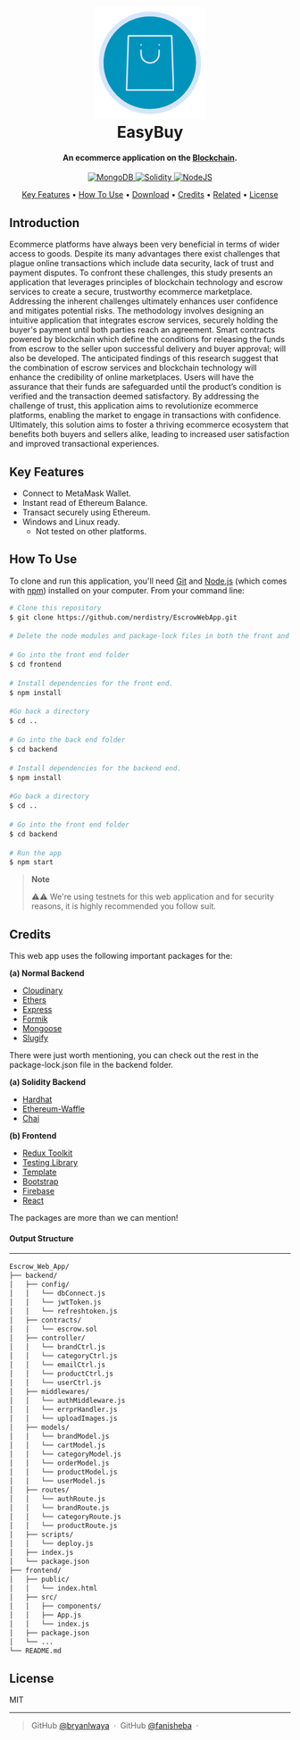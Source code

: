 <h1 align="center">
  <br>
  <a href="http://localhost"><img src="./frontend/public/logo192.png" alt="EasyBuy" width="200"></a>
  <br>
  EasyBuy
  <br>
</h1>

<h4 align="center">An ecommerce application on the <a href="https://www.euromoney.com/learning/blockchain-explained/what-is-blockchain" target="_blank">Blockchain</a>.</h4>

<p align="center">
  <a href="https://www.mongodb.com/">
    <img src="https://img.shields.io/badge/MongoDB-%234ea94b.svg?style=for-the-badge&logo=mongodb&logoColor=white"
         alt="MongoDB">
  </a>    
  <a href="https://soliditylang.org/">
      <img src="https://img.shields.io/badge/Solidity-%23363636.svg?style=for-the-badge&logo=solidity&logoColor=white" alt="Solidity">
  </a>
  
  <a href="https://nodejs.org/en">
      <img src="https://img.shields.io/badge/node.js-6DA55F?style=for-the-badge&logo=node.js&logoColor=white" alt="NodeJS">
  </a>

</p>

<p align="center">
  <a href="#key-features">Key Features</a> •
  <a href="#how-to-use">How To Use</a> •
  <a href="#download">Download</a> •
  <a href="#credits">Credits</a> •
  <a href="#related">Related</a> •
  <a href="#license">License</a>
</p>

<!-- ![screenshot](https://raw.githubusercontent.com/amitmerchant1990/electron-markdownify/master/app/img/markdownify.gif) -->

## Introduction
Ecommerce platforms have always been very beneficial in terms of wider access to goods. 
Despite its many advantages there exist challenges that plague online transactions which include 
data security, lack of trust and payment disputes. To confront these challenges, this study 
presents an application that leverages principles of blockchain technology and escrow services to 
create a secure, trustworthy ecommerce marketplace. Addressing the inherent challenges 
ultimately enhances user confidence and mitigates potential risks. The methodology involves 
designing an intuitive application that integrates escrow services, securely holding the buyer's 
payment until both parties reach an agreement. Smart contracts powered by blockchain which 
define the conditions for releasing the funds from escrow to the seller upon successful delivery 
and buyer approval; will also be developed. The anticipated findings of this research suggest that 
the combination of escrow services and blockchain technology will enhance the credibility of 
online marketplaces. Users will have the assurance that their funds are safeguarded until the 
product’s condition is verified and the transaction deemed satisfactory. By addressing the 
challenge of trust, this application aims to revolutionize ecommerce platforms, enabling the 
market to engage in transactions with confidence. Ultimately, this solution aims to foster a 
thriving ecommerce ecosystem that benefits both buyers and sellers alike, leading to increased 
user satisfaction and improved transactional experiences.



## Key Features

- Connect to MetaMask Wallet.
- Instant read of Ethereum Balance.
- Transact securely using Ethereum.
- Windows and Linux ready.
    - Not tested on other platforms.


## How To Use

To clone and run this application, you'll need [Git](https://git-scm.com) and [Node.js](https://nodejs.org/en/download/) (which comes with [npm](http://npmjs.com)) installed on your computer. From your command line:

```bash
# Clone this repository
$ git clone https://github.com/nerdistry/EscrowWebApp.git 

# Delete the node modules and package-lock files in both the front and back end folders.

# Go into the front end folder
$ cd frontend

# Install dependencies for the front end.
$ npm install

#Go back a directory
$ cd ..

# Go into the back end folder
$ cd backend

# Install dependencies for the backend end.
$ npm install

#Go back a directory
$ cd ..

# Go into the front end folder
$ cd backend

# Run the app
$ npm start
```

> **Note**
>
> ⚠️⚠️ We're using testnets for this web application and for security reasons, it is highly recommended you follow suit. 
>
<!-- > If you're stuck breathe in-out then check the above gif. -->


## Credits

This web app uses the following important packages for the:

**(a) Normal Backend**
- [Cloudinary](https://cloudinary.com/)
- [Ethers](https://www.npmjs.com/package/ethers)
- [Express](https://www.npmjs.com/package/express)
- [Formik](https://formik.org/docs/overview)
- [Mongoose](https://www.npmjs.com/package/mongoose)
- [Slugify](https://www.npmjs.com/package/slugify)

There were just worth mentioning, you can check out the rest in the package-lock.json file in the backend folder.

**(a) Solidity Backend**
- [Hardhat](https://hardhat.org/hardhat-runner/docs/getting-started)
- [Ethereum-Waffle](https://ethereum-waffle.readthedocs.io/en/latest/)
- [Chai](https://ethereum-waffle.readthedocs.io/en/latest/)


**(b) Frontend**
- [Redux Toolkit](https://redux-toolkit.js.org/)
- [Testing Library](https://www.npmjs.com/package/@testing-library/react)
- [Template](https://adminlte.io/)
- [Bootstrap](https://getbootstrap.com/)
- [Firebase](https://firebase.google.com/)
- [React](https://reactnative.dev/)

The packages are more than we can mention!

#### Output Structure
---

```shell
Escrow_Web_App/
├── backend/
│   ├── config/
│   │   └── dbConnect.js
│   │   └── jwtToken.js
│   │   └── refreshtoken.js
│   ├── contracts/
│   │   └── escrow.sol
│   ├── controller/
│   │   └── brandCtrl.js
│   │   └── categoryCtrl.js
│   │   └── emailCtrl.js
│   │   └── productCtrl.js
│   │   └── userCtrl.js
│   ├── middlewares/
│   │   └── authMiddleware.js
│   │   └── errprHandler.js
│   │   └── uploadImages.js
│   ├── models/
│   │   └── brandModel.js
│   │   └── cartModel.js
│   │   └── categoryModel.js
│   │   └── orderModel.js
│   │   └── productModel.js
│   │   └── userModel.js
│   ├── routes/
│   │   └── authRoute.js
│   │   └── brandRoute.js
│   │   └── categoryRoute.js
│   │   └── productRoute.js
│   ├── scripts/
│   │   └── deploy.js
│   ├── index.js
│   └── package.json
├── frontend/
│   ├── public/
│   │   └── index.html
│   ├── src/
│   │   ├── components/
│   │   ├── App.js
│   │   └── index.js
│   ├── package.json
│   └── ...
└── README.md

```

## License

MIT

---

> GitHub [@bryanlwaya](https://github.com/BryanLwaya) &nbsp;&middot;&nbsp;
> GitHub [@fanisheba](https://github.com/nerdistry) &nbsp;&middot;&nbsp;
